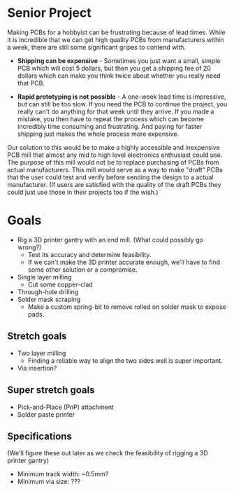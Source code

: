 # Senior Project

Making PCBs for a hobbyist can be frustrating because of lead times. While it is incredible that we can get high quality PCBs from manufacturers within a week, there are still some significant gripes to contend with.

- **Shipping can be expensive** - Sometimes you just want a small, simple PCB which will cost 5 dollars, but then you get a shipping fee of 20 dollars which can make you think twice about whether you really need that PCB.

- **Rapid prototyping is not possible** - A one-week lead time is impressive, but can still be too slow. If you need the PCB to continue the project, you really can't do anything for that week until they arrive. If you made a mistake, you then have to repeat the process which can become incredibly time consuming and frustrating. And paying for faster shipping just makes the whole process more expensive.

Our solution to this would be to make a highly accessible and inexpensive PCB mill that almost any mid to high level electronics enthusiast could use. The purpose of this mill would not be to replace purchasing of PCBs from actual manufacturers. This mill would serve as a way to make "draft" PCBs that the user could test and verify before sending the design to a actual manufacturer. (If users are satisfied with the quality of the draft PCBs they could just use those in their projects too if the wish.) 

# Goals

- Rig a 3D printer gantry with an end mill. (What could possibly go wrong?)
  - Test its accuracy and determine feasibility.
  - If we can't make the 3D printer accurate enough, we'll have to find some other solution or a compromise.
- Single layer milling
  - Cut some copper-clad
- Through-hole drilling
- Solder mask scraping
  - Make a custom spring-bit to remove rolled on solder mask to expose pads.

## Stretch goals
- Two layer milling
  - Finding a reliable way to align the two sides well is super important.
- Via insertion?

## Super stretch goals

- Pick-and-Place (PnP) attachment
- Solder paste printer

## Specifications
(We'll figure these out later as we check the feasibility of rigging a 3D printer gantry)

- Minimum track width: ~0.5mm?
- Minimum via size: ???
